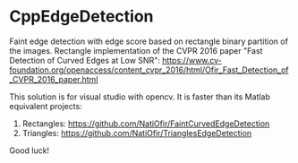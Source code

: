 CppEdgeDetection
======================

Faint edge detection with edge score based on rectangle binary partition of the images.
Rectangle implementation of the CVPR 2016 paper "Fast Detection of Curved Edges at Low SNR":
https://www.cv-foundation.org/openaccess/content_cvpr_2016/html/Ofir_Fast_Detection_of_CVPR_2016_paper.html

This solution is for visual studio with opencv.
It is faster than its Matlab equivalent projects:
1) Rectangles: https://github.com/NatiOfir/FaintCurvedEdgeDetection
2) Triangles: https://github.com/NatiOfir/TrianglesEdgeDetection

Good luck!
